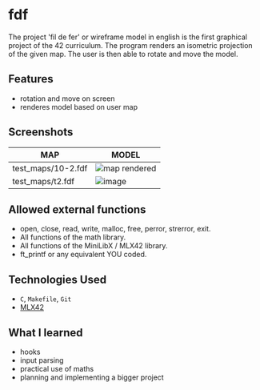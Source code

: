 # fdf

The project 'fil de fer' or wireframe model in english is the first graphical project of the 42 curriculum. The program renders an isometric projection of the given map. The user is then able to rotate and move the model.   

## Features

- rotation and move on screen
- renderes model based on user map

## Screenshots

|MAP|    MODEL         |
| -----------  | ----------- |
|test_maps/10-2.fdf| ![map rendered](https://github.com/user-attachments/assets/4e87438f-0aeb-4dd8-a5b4-ef9212b238d9)|
|test_maps/t2.fdf  | ![image](https://github.com/user-attachments/assets/bce688b0-b67f-47cf-a30b-d754ad148c9d) |

## Allowed external functions

- open, close, read, write, malloc, free, perror, strerror, exit.
- All functions of the math library.
- All functions of the MiniLibX / MLX42 library.
- ft_printf or any equivalent YOU coded.

## Technologies Used

- `C`, `Makefile`, `Git`
- [MLX42](https://github.com/codam-coding-college/MLX42/tree/master)

## What I learned

- hooks
- input parsing
- practical use of maths
- planning and implementing a bigger project

